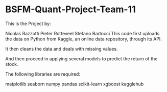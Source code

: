 # BSFM-Quant-Project-Team-11
This is the Project by:

Nicolas Razzotti
Pieter Rotteveel
Stefano Bartocci
This code first uploads the data on Python from Kaggle, an online data repository, through its API.

It then cleans the data and deals with missing values.

And then proceed in applying several models to predict the return of the stock.

The following libraries are required:

matplotlib seaborn numpy pandas scikit-learn xgboost kagglehub


